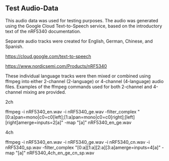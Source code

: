 ## Test Audio-Data

This audio data was used for testing purposes.
The audio was generated using the Google Cloud Text-to-Speech service, based on the introductory text of the nRF5340 documentation.

Separate audio tracks were created for English, German, Chinese, and Spanish.

https://cloud.google.com/text-to-speech

https://www.nordicsemi.com/Products/nRF5340


These individual language tracks were then mixed or combined using ffmpeg into either 2-channel (2-language) or 4-channel (4-language) audio files.
Examples of the ffmpeg commands used for both 2-channel and 4-channel mixing are provided.

2ch

ffmpeg -i nRF5340_en.wav -i nRF5340_ge.wav -filter_complex "[0:a]pan=mono|c0=c0[left];[1:a]pan=mono|c0=c0[right];[left][right]amerge=inputs=2[a]" -map "[a]" nRF5340_en_ge.wav

4ch

ffmpeg -i nRF5340_en.wav -i nRF5340_ge.wav -i nRF5340_cn.wav -i nRF5340_sp.wav -filter_complex "[0:a][1:a][2:a][3:a]amerge=inputs=4[a]" -map "[a]" nRF5340_4ch_en_ge_cn_sp.wav

